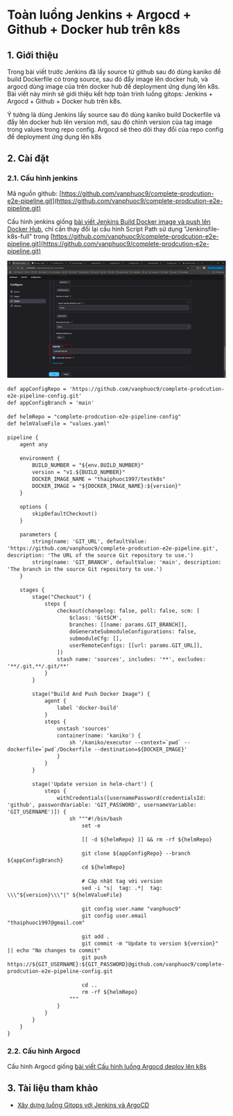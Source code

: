 # Toàn luồng Jenkins + Argocd + Github + Docker hub trên k8s

## 1. Giới thiệu

Trong bài viết trước Jenkins đã lấy source từ github sau đó dùng kaniko để build Dockerfile có trong source, sau đó đẩy image lên docker hub, và argocd dùng image của trên docker hub để deployment ứng dụng lên k8s. Bài viết này mình sẽ giới thiệu kết hợp toàn trình luồng gitops: Jenkins + Argocd + Github + Docker hub trên k8s.

Ý tưởng là dùng Jenkins lấy source sau đó dùng kaniko build Dockerfile và đẩy lên docker hub lên version mới, sau đó chỉnh version của tag image trong values trong repo config. Argocd sẽ theo dõi thay đổi của repo config để deployment ứng dụng lên k8s


## 2. Cài đặt

### 2.1. Cấu hình jenkins

Mã nguồn github: [https://github.com/vanphuoc9/complete-prodcution-e2e-pipeline.git](https://github.com/vanphuoc9/complete-prodcution-e2e-pipeline.git)

Cấu hình jenkins giống [bài viết Jenkins Build Docker image và push lên Docker Hub](jenkins-build-image.md), chỉ cần thay đổi lại cấu hình Script Path sử dụng "Jenkinsfile-k8s-full" trong [https://github.com/vanphuoc9/complete-prodcution-e2e-pipeline.git](https://github.com/vanphuoc9/complete-prodcution-e2e-pipeline.git)

![gitops](images/image1.png)


```pipeline title="Jenkinsfile-k8s-full" linenums="1"
def appConfigRepo = 'https://github.com/vanphuoc9/complete-prodcution-e2e-pipeline-config.git'
def appConfigBranch = 'main'

def helmRepo = "complete-prodcution-e2e-pipeline-config"
def helmValueFile = "values.yaml"

pipeline {
    agent any

    environment {
        BUILD_NUMBER = "${env.BUILD_NUMBER}"
        version = "v1.${BUILD_NUMBER}"
        DOCKER_IMAGE_NAME = "thaiphuoc1997/testk8s"
        DOCKER_IMAGE = "${DOCKER_IMAGE_NAME}:${version}"
    }

    options {
        skipDefaultCheckout()
    }

    parameters {
        string(name: 'GIT_URL', defaultValue: 'https://github.com/vanphuoc9/complete-prodcution-e2e-pipeline.git', description: 'The URL of the source Git repository to use.')
        string(name: 'GIT_BRANCH', defaultValue: 'main', description: 'The branch in the source Git repository to use.')
    }

    stages {
        stage("Checkout") {
            steps {
                checkout(changelog: false, poll: false, scm: [
                    $class: 'GitSCM',
                    branches: [[name: params.GIT_BRANCH]],
                    doGenerateSubmoduleConfigurations: false,
                    submoduleCfg: [],
                    userRemoteConfigs: [[url: params.GIT_URL]],
                ])
                stash name: 'sources', includes: '**', excludes: '**/.git,**/.git/**'
            }
        }

        stage("Build And Push Docker Image") {
            agent {
                label 'docker-build'
            }
            steps {
                unstash 'sources'
                container(name: 'kaniko') {
                    sh '/kaniko/executor --context=`pwd` --dockerfile=`pwd`/Dockerfile --destination=${DOCKER_IMAGE}'
                }
            }
        }

        stage('Update version in helm-chart') {
            steps {
                withCredentials([usernamePassword(credentialsId: 'github', passwordVariable: 'GIT_PASSWORD', usernameVariable: 'GIT_USERNAME')]) {
                    sh """#!/bin/bash
                        set -e

                        [[ -d ${helmRepo} ]] && rm -rf ${helmRepo}

                        git clone ${appConfigRepo} --branch ${appConfigBranch}
                        cd ${helmRepo}

                        # Cập nhật tag với version
                        sed -i "s|  tag: .*|  tag: \\\"${version}\\\"|" ${helmValueFile}

                        git config user.name "vanphuoc9"
                        git config user.email "thaiphuoc1997@gmail.com"

                        git add .
                        git commit -m "Update to version ${version}" || echo "No changes to commit"
                        git push https://${GIT_USERNAME}:${GIT_PASSWORD}@github.com/vanphuoc9/complete-prodcution-e2e-pipeline-config.git

                        cd ..
                        rm -rf ${helmRepo}
                    """
                }
            }
        }
    }
}
```

### 2.2. Cấu hình Argocd
Cấu hình Argocd giống [bài viết Cấu hình luồng Argocd deploy lên k8s](argocd-deploy.md)

## 3. Tài liệu tham khảo

- [Xây dựng luồng Gitops với Jenkins và ArgoCD](https://viblo.asia/p/k8s-phan-21-xay-dung-luong-gitops-voi-jenkins-va-argocd-y3RL1aX7Lao#_tao-access-key-de-truy-cap-github-15)